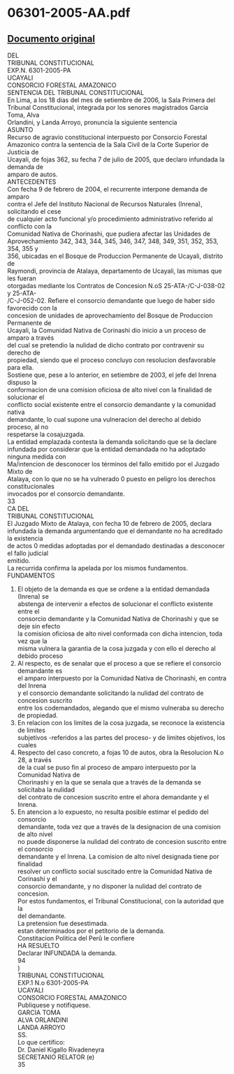 
06301-2005-AA.pdf
=================
  
[Documento original](https://tc.gob.pe/jurisprudencia/2006/06301-2005-AA.pdf)  
---  
DEL  
TRIBUNAL CONSTITUCIONAL  
EXP.N. 6301-2005-PA  
UCAYALI  
CONSORCIO FORESTAL AMAZONICO  
SENTENCIA DEL TRIBUNAL CONSTITUCIONAL  
En Lima, a los 18 dias del mes de setiembre de 2006, la Sala Primera del  
Tribunal Constitucional, integrada por los senores magistrados Garcia Toma, Alva  
Orlandini, y Landa Arroyo, pronuncia la siguiente sentencia  
ASUNTO  
Recurso de agravio constitucional interpuesto por Consorcio Forestal  
Amazonico contra la sentencia de la Sala Civil de la Corte Superior de Justicia de  
Ucayali, de fojas 362, su fecha 7 de julio de 2005, que declaro infundada la demanda de  
amparo de autos.  
ANTECEDENTES  
Con fecha 9 de febrero de 2004, el recurrente interpone demanda de amparo  
contra el Jefe del Instituto Nacional de Recursos Naturales (Inrena), solicitando el cese  
de cualquier acto funcional y/o procedimiento administrativo referido al conflicto con la  
Comunidad Nativa de Chorinashi, que pudiera afectar las Unidades de  
Aprovechamiento 342, 343, 344, 345, 346, 347, 348, 349, 351, 352, 353, 354, 355 y  
356, ubicadas en el Bosque de Produccion Permanente de Ucayali, distrito de  
Raymondi, provincia de Atalaya, departamento de Ucayali, las mismas que les fueran  
otorgadas mediante los Contratos de Concesion N.oS 25-ATA-/C-J-038-02 y 25-ATA-  
/C-J-052-02. Refiere el consorcio demandante que luego de haber sido favorecido con la  
concesion de unidades de aprovechamiento del Bosque de Produccion Permanente de  
Ucayali, la Comunidad Nativa de Corinashi dio inicio a un proceso de amparo a través  
del cual se pretendio la nulidad de dicho contrato por contravenir su derecho de  
propiedad, siendo que el proceso concluyo con resolucion desfavorable para ella.  
Sostiene que, pese a lo anterior, en setiembre de 2003, el jefe del Inrena dispuso la  
conformacion de una comision oficiosa de alto nivel con la finalidad de solucionar el  
conflicto social existente entre el consorcio demandante y la comunidad nativa  
demandante, lo cual supone una vulneracion del derecho al debido proceso, al no  
respetarse la cosajuzgada.  
La entidad emplazada contesta la demanda solicitando que se la declare  
infundada por considerar que la entidad demandada no ha adoptado ninguna medida con  
Ma/intencion de desconocer los términos del fallo emitido por el Juzgado Mixto de  
Atalaya, con lo que no se ha vulnerado 0 puesto en peligro los derechos constitucionales  
invocados por el consorcio demandante.  
33  
CA DEL  
TRIBUNAL CONSTITUCIONAL  
El Juzgado Mixto de Atalaya, con fecha 10 de febrero de 2005, declara  
infundada la demanda argumentando que el demandante no ha acreditado la existencia  
de actos 0 medidas adoptadas por el demandado destinadas a desconocer el fallo judicial  
emitido.  
La recurrida confirma la apelada por los mismos fundamentos.  
FUNDAMENTOS  
1. El objeto de la demanda es que se ordene a la entidad demandada (Inrena) se  
abstenga de intervenir a efectos de solucionar el conflicto existente entre el  
consorcio demandante y la Comunidad Nativa de Chorinashi y que se deje sin efecto  
la comision oficiosa de alto nivel conformada con dicha intencion, toda vez que la  
misma vulnera la garantia de la cosa juzgada y con ello el derecho al debido proceso  
2. Al respecto, es de senalar que el proceso a que se refiere el consorcio demandante es  
el amparo interpuesto por la Comunidad Nativa de Chorinashi, en contra del Inrena  
y el consorcio demandante solicitando la nulidad del contrato de concesion suscrito  
entre los codemandados, alegando que el mismo vulneraba su derecho de propiedad.  
3. En relacion con los limites de la cosa juzgada, se reconoce la existencia de limites  
subjetivos -referidos a las partes del proceso- y de limites objetivos, los cuales  
4. Respecto del caso concreto, a fojas 10 de autos, obra la Resolucion N.o 28, a través  
de la cual se puso fin al proceso de amparo interpuesto por la Comunidad Nativa de  
Chorinashi y en la que se senala que a través de la demanda se solicitaba la nulidad  
del contrato de concesion suscrito entre el ahora demandante y el Inrena.  
5. En atencion a lo expuesto, no resulta posible estimar el pedido del consorcio  
demandante, toda vez que a través de la designacion de una comision de alto nivel  
no puede disponerse la nulidad del contrato de concesion suscrito entre el consorcio  
demandante y el Inrena. La comision de alto nivel designada tiene por finalidad  
resolver un conflicto social suscitado entre la Comunidad Nativa de Corinashi y el  
consorcio demandante, y no disponer la nulidad del contrato de concesion.  
Por estos fundamentos, el Tribunal Constitucional, con la autoridad que la  
del demandante.  
La pretension fue desestimada.  
estan determinados por el petitorio de la demanda.  
Constitacion Politica del Perû le confiere  
HA RESUELTO  
Declarar INFUNDADA la demanda.  
94  
)  
TRIBUNAL CONSTITUCIONAL  
EXP.1 N.o 6301-2005-PA  
UCAYALI  
CONSORCIO FORESTAL AMAZONICO  
Publiquese y notifiquese.  
GARCIA TOMA  
ALVA ORLANDINI  
LANDA ARROYO  
SS.  
Lo que certifico:  
Dr. Daniel Kigallo Rivadeneyra  
SECRETANIO RELATOR (e)  
35
